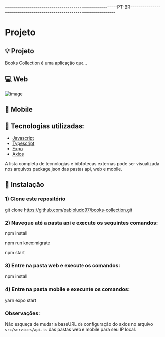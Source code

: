 
--------------------------------------------------------PT-BR----------------------------------------------------------------------

# Projeto

## :bulb: Projeto

Books Collection é uma aplicação que...


## :computer: Web
 ![image](https://media3.giphy.com/media/JkMkdXV2F2175F5Y3e/giphy.gif)

## :iphone: Mobile


## :rocket: Tecnologias utilizadas:

* [Javascript](https://developer.mozilla.org/en-US/docs/Web/JavaScript)
* [Typescript](https://www.typescriptlang.org/docs/)
* [Expo](https://docs.expo.io/)
* [Axios](https://github.com/axios/axios)


A lista completa de tecnologias e bibliotecas externas pode ser visualizada nos arquivos package.json das pastas api, web e mobile.


## :wrench: Instalação

### 1) Clone este repositório
 git clone https://github.com/pablolucio97/books-collection.git

### 2) Navegue até a pasta api e execute os seguintes comandos:
 npm install
 
 npm run knex:migrate
 
 npm start

### 3) Entre na pasta web e execute os comandos:
 npm install


### 4) Entre na pasta mobile e execunte os comandos:
 yarn
 expo start

### Observações:
Não esqueça de mudar a baseURL de configuração do axios no arquivo `src/services/api.ts` das pastas web e mobile para seu IP local.

